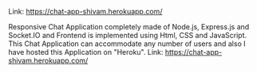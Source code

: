 Link: https://chat-app-shivam.herokuapp.com/

Responsive Chat Application completely made of Node.js, Express.js and Socket.IO and Frontend is implemented using Html, CSS and JavaScript.
This Chat Application can accommodate any number of users and also I have hosted this Application on "Heroku".
Link: https://chat-app-shivam.herokuapp.com/
